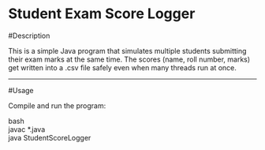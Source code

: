 # Student Exam Score Logger 

#Description

This is a simple Java program that simulates multiple students submitting their exam marks at the same time. The scores (name, roll number, marks) get written into a .csv file safely even when many threads run at once.

-----

#Usage

Compile and run the program:

bash  
javac *.java  
java StudentScoreLogger  


